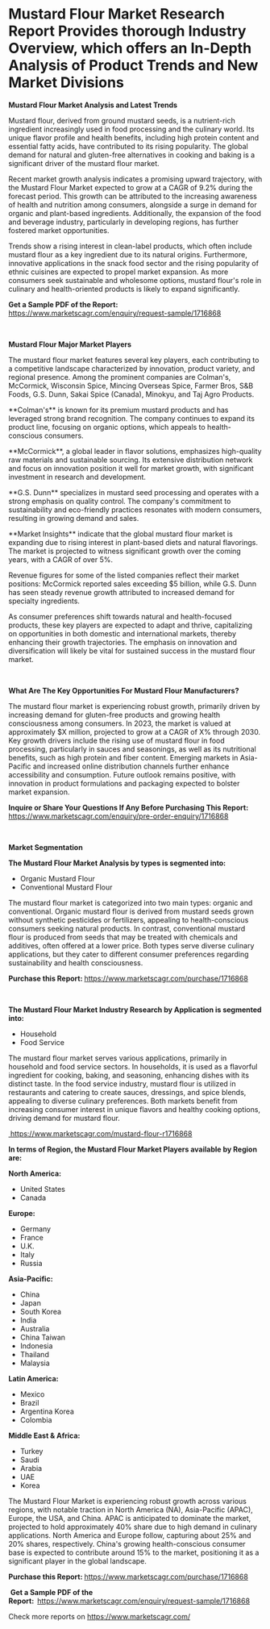 <p><h1>Mustard Flour Market Research Report Provides thorough Industry Overview, which offers an In-Depth Analysis of Product Trends and New Market Divisions</h1></p><p><strong>Mustard Flour Market Analysis and Latest Trends</strong></p>
<p><p>Mustard flour, derived from ground mustard seeds, is a nutrient-rich ingredient increasingly used in food processing and the culinary world. Its unique flavor profile and health benefits, including high protein content and essential fatty acids, have contributed to its rising popularity. The global demand for natural and gluten-free alternatives in cooking and baking is a significant driver of the mustard flour market.</p><p>Recent market growth analysis indicates a promising upward trajectory, with the Mustard Flour Market expected to grow at a CAGR of 9.2% during the forecast period. This growth can be attributed to the increasing awareness of health and nutrition among consumers, alongside a surge in demand for organic and plant-based ingredients. Additionally, the expansion of the food and beverage industry, particularly in developing regions, has further fostered market opportunities.</p><p>Trends show a rising interest in clean-label products, which often include mustard flour as a key ingredient due to its natural origins. Furthermore, innovative applications in the snack food sector and the rising popularity of ethnic cuisines are expected to propel market expansion. As more consumers seek sustainable and wholesome options, mustard flour's role in culinary and health-oriented products is likely to expand significantly.</p></p>
<p><strong>Get a Sample PDF of the Report:&nbsp;</strong> <a href="https://www.marketscagr.com/enquiry/request-sample/1716868?utm_campaign=2634&utm_medium=2&utm_source=Github&utm_content=ia&utm_term=07042025&utm_id=mustard-flour">https://www.marketscagr.com/enquiry/request-sample/1716868</a></p>
<p>&nbsp;</p>
<p><strong>Mustard Flour Major Market Players</strong></p>
<p><p>The mustard flour market features several key players, each contributing to a competitive landscape characterized by innovation, product variety, and regional presence. Among the prominent companies are Colman's, McCormick, Wisconsin Spice, Mincing Overseas Spice, Farmer Bros, S&B Foods, G.S. Dunn, Sakai Spice (Canada), Minokyu, and Taj Agro Products.</p><p>**Colman's** is known for its premium mustard products and has leveraged strong brand recognition. The company continues to expand its product line, focusing on organic options, which appeals to health-conscious consumers. </p><p>**McCormick**, a global leader in flavor solutions, emphasizes high-quality raw materials and sustainable sourcing. Its extensive distribution network and focus on innovation position it well for market growth, with significant investment in research and development.</p><p>**G.S. Dunn** specializes in mustard seed processing and operates with a strong emphasis on quality control. The company's commitment to sustainability and eco-friendly practices resonates with modern consumers, resulting in growing demand and sales.</p><p>**Market Insights** indicate that the global mustard flour market is expanding due to rising interest in plant-based diets and natural flavorings. The market is projected to witness significant growth over the coming years, with a CAGR of over 5%.</p><p>Revenue figures for some of the listed companies reflect their market positions: McCormick reported sales exceeding $5 billion, while G.S. Dunn has seen steady revenue growth attributed to increased demand for specialty ingredients. </p><p>As consumer preferences shift towards natural and health-focused products, these key players are expected to adapt and thrive, capitalizing on opportunities in both domestic and international markets, thereby enhancing their growth trajectories. The emphasis on innovation and diversification will likely be vital for sustained success in the mustard flour market.</p></p>
<p>&nbsp;</p>
<p><strong>What Are The Key Opportunities For Mustard Flour Manufacturers?</strong></p>
<p><p>The mustard flour market is experiencing robust growth, primarily driven by increasing demand for gluten-free products and growing health consciousness among consumers. In 2023, the market is valued at approximately $X million, projected to grow at a CAGR of X% through 2030. Key growth drivers include the rising use of mustard flour in food processing, particularly in sauces and seasonings, as well as its nutritional benefits, such as high protein and fiber content. Emerging markets in Asia-Pacific and increased online distribution channels further enhance accessibility and consumption. Future outlook remains positive, with innovation in product formulations and packaging expected to bolster market expansion.</p></p>
<p><strong>Inquire or Share Your Questions If Any Before Purchasing This Report:</strong> <a href="https://www.marketscagr.com/enquiry/pre-order-enquiry/1716868?utm_campaign=2634&utm_medium=2&utm_source=Github&utm_content=ia&utm_term=07042025&utm_id=mustard-flour">https://www.marketscagr.com/enquiry/pre-order-enquiry/1716868</a></p>
<p>&nbsp;</p>
<p><strong>Market Segmentation</strong></p>
<p><strong>The Mustard Flour Market Analysis by types is segmented into:</strong></p>
<p><ul><li>Organic Mustard Flour</li><li>Conventional Mustard Flour</li></ul></p>
<p><p>The mustard flour market is categorized into two main types: organic and conventional. Organic mustard flour is derived from mustard seeds grown without synthetic pesticides or fertilizers, appealing to health-conscious consumers seeking natural products. In contrast, conventional mustard flour is produced from seeds that may be treated with chemicals and additives, often offered at a lower price. Both types serve diverse culinary applications, but they cater to different consumer preferences regarding sustainability and health consciousness.</p></p>
<p><strong>Purchase this Report:&nbsp;</strong><a href="https://www.marketscagr.com/purchase/1716868?utm_campaign=2634&utm_medium=2&utm_source=Github&utm_content=ia&utm_term=07042025&utm_id=mustard-flour">https://www.marketscagr.com/purchase/1716868</a></p>
<p>&nbsp;</p>
<p><strong>The Mustard Flour Market Industry Research by Application is segmented into:</strong></p>
<p><ul><li>Household</li><li>Food Service</li></ul></p>
<p><p>The mustard flour market serves various applications, primarily in household and food service sectors. In households, it is used as a flavorful ingredient for cooking, baking, and seasoning, enhancing dishes with its distinct taste. In the food service industry, mustard flour is utilized in restaurants and catering to create sauces, dressings, and spice blends, appealing to diverse culinary preferences. Both markets benefit from increasing consumer interest in unique flavors and healthy cooking options, driving demand for mustard flour.</p></p>
<p><a href="https://www.marketscagr.com/mustard-flour-r1716868?utm_campaign=2634&utm_medium=2&utm_source=Github&utm_content=ia&utm_term=07042025&utm_id=mustard-flour">&nbsp;https://www.marketscagr.com/mustard-flour-r1716868</a></p>
<p><strong>In terms of Region, the Mustard Flour Market Players available by Region are:</strong></p>
<p>
    <p> <strong> North America: </strong>
        <ul>
            <li>United States</li>
            <li>Canada</li>
        </ul>
        </p> 
    <p> <strong> Europe: </strong>
        <ul>
            <li>Germany</li>
            <li>France</li>
            <li>U.K.</li>
            <li>Italy</li>
            <li>Russia</li>
        </ul>
        </p> 
    <p> <strong> Asia-Pacific: </strong>
        <ul>
            <li>China</li>
            <li>Japan</li>
            <li>South Korea</li>
            <li>India</li>
            <li>Australia</li>
            <li>China Taiwan</li>
            <li>Indonesia</li>
            <li>Thailand</li>
            <li>Malaysia</li>
        </ul>
        </p> 
    <p> <strong> Latin America: </strong>
        <ul>
            <li>Mexico</li>
            <li>Brazil</li>
            <li>Argentina Korea</li>
            <li>Colombia</li>
        </ul>
        </p> 
    <p> <strong> Middle East & Africa: </strong>
        <ul>
            <li>Turkey</li>
            <li>Saudi</li>
            <li>Arabia</li>
            <li>UAE</li>
            <li>Korea</li>
        </ul>
    </p>
    </p>
<p><p>The Mustard Flour Market is experiencing robust growth across various regions, with notable traction in North America (NA), Asia-Pacific (APAC), Europe, the USA, and China. APAC is anticipated to dominate the market, projected to hold approximately 40% share due to high demand in culinary applications. North America and Europe follow, capturing about 25% and 20% shares, respectively. China's growing health-conscious consumer base is expected to contribute around 15% to the market, positioning it as a significant player in the global landscape.</p></p>
<p><strong>Purchase this Report: </strong><a href="https://www.marketscagr.com/purchase/1716868?utm_campaign=2634&utm_medium=2&utm_source=Github&utm_content=ia&utm_term=07042025&utm_id=mustard-flour">https://www.marketscagr.com/purchase/1716868</a></p>
<p>&nbsp;<strong>Get a Sample PDF of the Report:&nbsp;&nbsp;</strong><a href="https://www.marketscagr.com/enquiry/request-sample/1716868?utm_campaign=2634&utm_medium=2&utm_source=Github&utm_content=ia&utm_term=07042025&utm_id=mustard-flour">https://www.marketscagr.com/enquiry/request-sample/1716868</a></p>
<p><strong></strong></p>
<p>Check more reports on <a href="https://www.marketscagr.com/?utm_campaign=2634&utm_medium=2&utm_source=Github&utm_content=ia&utm_term=07042025&utm_id=mustard-flour">https://www.marketscagr.com/</a></p>